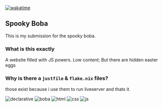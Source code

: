 [![wakatime](https://wakatime.com/badge/user/018eed1d-6093-4f51-9fca-7863b7a1ac97/project/6d1c7337-359a-4665-8962-1447ee72379b.svg)](https://wakatime.com/badge/user/018eed1d-6093-4f51-9fca-7863b7a1ac97/project/6d1c7337-359a-4665-8962-1447ee72379b)
## Spooky Boba
This is my submission for the spooky boba.

### What is this exactly
A website filled with JS powers.
Low content; But there are hidden easter eggs

### Why is there a `justfile` & `flake.nix` files?
those exist because i use them to run liveserver and thats it.
<br />

![declarative](https://matdoes.dev/buttons/i/7b5f60e8e0c184642cbd0d02d3ae105b.gif)
![boba](https://matdoes.dev/buttons/i/2b729571f853bc250fb742169f0a4a5a.gif)
![html](https://matdoes.dev/buttons/i/6484ea19b73d9c24f3531bff6c15302f.png)
![css](https://matdoes.dev/buttons/i/5683c452c212818ae42f96b4ee571d5f.gif)
![js](https://matdoes.dev/buttons/i/0abcb7fa844e7767195ce3679d8fb288.jpg)